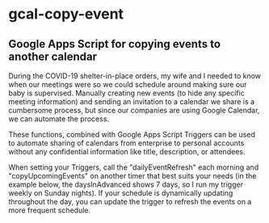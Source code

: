 # gcal-copy-event
## Google Apps Script for copying events to another calendar
During the COVID-19 shelter-in-place orders, my wife and I needed to know when our meetings were so we could schedule around making sure our baby is supervised.
Manually creating new events (to hide any specific meeting information) and sending an invitation to a calendar we share is a cumbersome process,
but since our companies are using Google Calendar, we can automate the process.

These functions, combined with Google Apps Script Triggers can be used to automate sharing of calendars from enterprise to personal accounts without
any confidential information like title, description, or attendees.

When setting your Triggers, call the "dailyEventRefresh" each morning and "copyUpcomingEvents" on another timer that best suits your needs
(in the example below, the daysInAdvanced shows 7 days, so I run my trigger weekly on Sunday nights).
If your schedule is dynamically updating throughout the day, you can update the trigger to refresh the events on a more frequent schedule.
